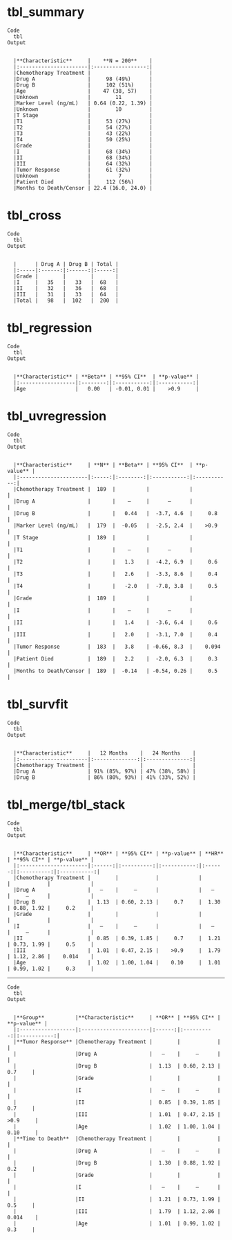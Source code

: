 # tbl_summary

    Code
      tbl
    Output
      
      
      |**Characteristic**     |    **N = 200**    |
      |:----------------------|:-----------------:|
      |Chemotherapy Treatment |                   |
      |Drug A                 |     98 (49%)      |
      |Drug B                 |     102 (51%)     |
      |Age                    |    47 (38, 57)    |
      |Unknown                |        11         |
      |Marker Level (ng/mL)   | 0.64 (0.22, 1.39) |
      |Unknown                |        10         |
      |T Stage                |                   |
      |T1                     |     53 (27%)      |
      |T2                     |     54 (27%)      |
      |T3                     |     43 (22%)      |
      |T4                     |     50 (25%)      |
      |Grade                  |                   |
      |I                      |     68 (34%)      |
      |II                     |     68 (34%)      |
      |III                    |     64 (32%)      |
      |Tumor Response         |     61 (32%)      |
      |Unknown                |         7         |
      |Patient Died           |     112 (56%)     |
      |Months to Death/Censor | 22.4 (16.0, 24.0) |

# tbl_cross

    Code
      tbl
    Output
      
      
      |      | Drug A | Drug B | Total |
      |:-----|:------:|:------:|:-----:|
      |Grade |        |        |       |
      |I     |   35   |   33   |  68   |
      |II    |   32   |   36   |  68   |
      |III   |   31   |   33   |  64   |
      |Total |   98   |  102   |  200  |

# tbl_regression

    Code
      tbl
    Output
      
      
      |**Characteristic** | **Beta** | **95% CI**  | **p-value** |
      |:------------------|:--------:|:-----------:|:-----------:|
      |Age                |   0.00   | -0.01, 0.01 |    >0.9     |

# tbl_uvregression

    Code
      tbl
    Output
      
      
      |**Characteristic**     | **N** | **Beta** | **95% CI**  | **p-value** |
      |:----------------------|:-----:|:--------:|:-----------:|:-----------:|
      |Chemotherapy Treatment |  189  |          |             |             |
      |Drug A                 |       |    —     |      —      |             |
      |Drug B                 |       |   0.44   |  -3.7, 4.6  |     0.8     |
      |Marker Level (ng/mL)   |  179  |  -0.05   |  -2.5, 2.4  |    >0.9     |
      |T Stage                |  189  |          |             |             |
      |T1                     |       |    —     |      —      |             |
      |T2                     |       |   1.3    |  -4.2, 6.9  |     0.6     |
      |T3                     |       |   2.6    |  -3.3, 8.6  |     0.4     |
      |T4                     |       |   -2.0   |  -7.8, 3.8  |     0.5     |
      |Grade                  |  189  |          |             |             |
      |I                      |       |    —     |      —      |             |
      |II                     |       |   1.4    |  -3.6, 6.4  |     0.6     |
      |III                    |       |   2.0    |  -3.1, 7.0  |     0.4     |
      |Tumor Response         |  183  |   3.8    | -0.66, 8.3  |    0.094    |
      |Patient Died           |  189  |   2.2    |  -2.0, 6.3  |     0.3     |
      |Months to Death/Censor |  189  |  -0.14   | -0.54, 0.26 |     0.5     |

# tbl_survfit

    Code
      tbl
    Output
      
      
      |**Characteristic**     |   12 Months    |   24 Months    |
      |:----------------------|:--------------:|:--------------:|
      |Chemotherapy Treatment |                |                |
      |Drug A                 | 91% (85%, 97%) | 47% (38%, 58%) |
      |Drug B                 | 86% (80%, 93%) | 41% (33%, 52%) |

# tbl_merge/tbl_stack

    Code
      tbl
    Output
      
      
      |**Characteristic**     | **OR** | **95% CI** | **p-value** | **HR** | **95% CI** | **p-value** |
      |:----------------------|:------:|:----------:|:-----------:|:------:|:----------:|:-----------:|
      |Chemotherapy Treatment |        |            |             |        |            |             |
      |Drug A                 |   —    |     —      |             |   —    |     —      |             |
      |Drug B                 |  1.13  | 0.60, 2.13 |     0.7     |  1.30  | 0.88, 1.92 |     0.2     |
      |Grade                  |        |            |             |        |            |             |
      |I                      |   —    |     —      |             |   —    |     —      |             |
      |II                     |  0.85  | 0.39, 1.85 |     0.7     |  1.21  | 0.73, 1.99 |     0.5     |
      |III                    |  1.01  | 0.47, 2.15 |    >0.9     |  1.79  | 1.12, 2.86 |    0.014    |
      |Age                    |  1.02  | 1.00, 1.04 |    0.10     |  1.01  | 0.99, 1.02 |     0.3     |

---

    Code
      tbl
    Output
      
      
      |**Group**          |**Characteristic**     | **OR** | **95% CI** | **p-value** |
      |:------------------|:----------------------|:------:|:----------:|:-----------:|
      |**Tumor Response** |Chemotherapy Treatment |        |            |             |
      |                   |Drug A                 |   —    |     —      |             |
      |                   |Drug B                 |  1.13  | 0.60, 2.13 |     0.7     |
      |                   |Grade                  |        |            |             |
      |                   |I                      |   —    |     —      |             |
      |                   |II                     |  0.85  | 0.39, 1.85 |     0.7     |
      |                   |III                    |  1.01  | 0.47, 2.15 |    >0.9     |
      |                   |Age                    |  1.02  | 1.00, 1.04 |    0.10     |
      |**Time to Death**  |Chemotherapy Treatment |        |            |             |
      |                   |Drug A                 |   —    |     —      |             |
      |                   |Drug B                 |  1.30  | 0.88, 1.92 |     0.2     |
      |                   |Grade                  |        |            |             |
      |                   |I                      |   —    |     —      |             |
      |                   |II                     |  1.21  | 0.73, 1.99 |     0.5     |
      |                   |III                    |  1.79  | 1.12, 2.86 |    0.014    |
      |                   |Age                    |  1.01  | 0.99, 1.02 |     0.3     |

